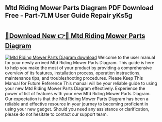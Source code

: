 ## Mtd Riding Mower Parts Diagram PDF Download Free - Part-7LM User Guide Repair yKs5g

# <h2><a href="http://dfqj02.blite.top/?on=Mtd+Riding+Mower+Parts+Diagram">🔗Download New 👉🔴 Mtd Riding Mower Parts Diagram</a></h2>

[![Mtd Riding Mower Parts Diagram download](https://i.imgur.com/lujVjoI.png)](http://dfqj02.blite.top/?on=Mtd+Riding+Mower+Parts+Diagram)
Welcome to the user manual for your newly arrived Mtd Riding Mower Parts Diagram. This guide is here to help you make the most of your product by providing a comprehensive overview of its features, installation process, operation instructions, maintenance tips, and troubleshooting procedures. Please Keep This Manual for Future Reference This manual will be your reliable guide to using your new Mtd Riding Mower Parts Diagram effectively. Experience the power of list of features with your new Mtd Riding Mower Parts Diagram. Our expectation is that the Mtd Riding Mower Parts Diagram has been a reliable and effective resource in your journey to becoming proficient in using your new gadget. Should you need any assistance or clarification, please do not hesitate to contact our support team.
